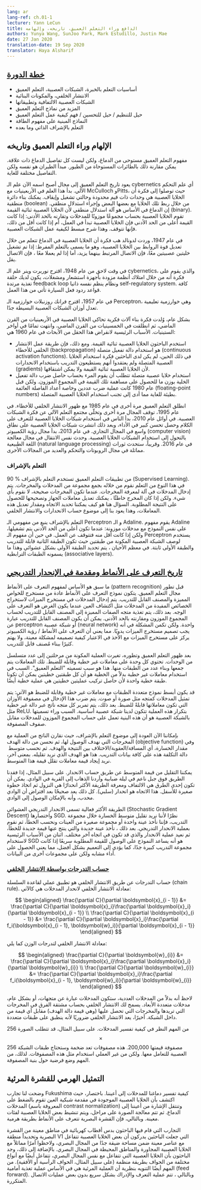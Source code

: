 ```yaml
---
lang: ar
lang-ref: ch.01-1
lecturer: Yann LeCun
title: الدافع وراء التعلم العميق، تاريخه، وإلهامه
authors: Yunya Wang, SunJoo Park, Mark Estudillo, Justin Mae
date: 27 Jan 2020
translation-date: 19 Sep 2020
translator: Haya Alsharif
---
```


<!-- 
## [Course plan](https://www.youtube.com/watch?v=0bMe_vCZo30&t=217s) 
-->

## [خطة الدورة](https://www.youtube.com/watch?v=0bMe_vCZo30&t=217s) 

<!-- 
- Basics of Supervised Learning, Neural Nets, Deep Learning
- Backpropagation and architectural components
- Convolutional neural network and its applications
- More Deep Learning Architectures
- Regularization Tricks / Optimization Tricks / Understanding how Deep Learning works
- Energy-based models
- Self-supervised learning and beyond
 -->

- أساسيات التعلم بالخبرة، الشبكات العصبية، التعلم العميق
- الانتشار الخلفي، والمكونات البنائية  
- الشبكات العصبية الالتفافية وتطبيقاتها
- المزيد من نماذج التعلم العميق
- حيل للتنظيم / حيل للتحسين / فهم كيفية عمل التعلم العميق
- النماذج المبنية على مفهوم الطاقة
- التعلم بالإشراف الذاتي وما بعده

<!-- 
## Inspiration of Deep Learning and its history
 -->

## الإلهام وراء التعلم العميق وتاريخه

<!-- On a conceptual level, deep learning is inspired by the brain but not all of the brain's details are relevant. For a comparison, aeroplanes were inspired by birds. The principle of flying is the same but the details are extremely different.

The history of deep learning goes back to a field which changed its name now to cybernetics. It started in the 1940s with McCulloch and Pitts. They came up with the idea that neurons are threshold units with on and off states. You could build a Boolean circuit by connecting neurons with each other and conduct logical inference with neurons. The brain is basically a logical inference machine because neurons are binary. Neurons compute a weighted sum of inputs and compare that sum to its threshold. It turns on if it's above the threshold and turns off if it's below, which is a simplified view of how neural networks work. -->
مفهوم التعلم العميق مستوحى من الدماغ، ولكن ليست كل تفاصيل الدماغ ذات علاقة. يمكن مقارنة ذلك بالطائرات المستوحاة من الطيور. مبدأ الطيران هو نفسه ولكن التفاصيل مختلفة للغاية. 

يعود تاريخ التعلم العميق إلى مجال أصبح اسمه الآن علم الـ cybernetics أي علم التحكم الآلي. بدأ هذا العلم في الأربعينيات مع McCulloch وPitts، حيث توصلوا إلى فكرة أن الخلايا العصبية هي وحدات ذات قيم محدودة وحالتي تشغيل وإيقاف. يمكنك بناء دائرة منطقية (boolean) من خلال ربط تلك الخلايا مع بعضها البعض وإجراء استدلال منطقي. إن الدماغ في الأساس هو آلة استدلال منطقي لأن الخلايا العصبية ثنائية القيمة (binary). تقوم الخلايا العصبية بحساب مجموعًا موزونًا للمدخلات وتقارنه بالحد الأدنى: إذا كانت القيمة أعلى من الحد الأدنى فإن الخلايا العصبية تبدأ في العمل، أم إذا كانت أقل من ذلك، فإنها تتوقف. وهذا شرح مبسط لكيفية عمل الشبكات العصبية.

<!-- In 1947, Donald Hebb had the idea that neurons in the brain learn by modifying the strength of the connections between neurons. This is called hyper learning, where if two neurons are fired together, then the connection linked between them increases; if they don't fire together, then the connection decreases.

Later in 1948, cybernetics were proposed by Norbert Wiener, which is the idea that by having systems with sensors and actuators, you have a feedback loop and a self-regulatory system. The rules of the feedback mechanism of a car all come from this work.

In 1957, Frank Rosenblatt proposed the Perceptron, which is a learning algorithm that modifies the weights of very simple neural nets.

Overall, this idea of trying to build intellectual machines by simulating lots of neurons was born in 1940s, took off in 1950s, and completely died in late 1960s. The main reasons for the field dying off in 1960 are: -->

في عام 1947، وردت لدونالد هب فكرة أن الخلايا العصبية في الدماغ تتعلم من خلال تعديل قوة الروابط بين الخلايا العصبية، وهو ما يسمى بالتعلم المفرط: إذا تم تشغيل خليتين عصبيتين معًا، فإن الاتصال المرتبط بينهما يزيد، أما إذا لم يعملا معًا ، فإن الاتصال يقل. 

في وقت لاحق من عام 1948، اقترح نوربرت وينر علم الـ cybernetics، والذي يقوم على فكرة أنه من خلال امتلاك أنظمة مزودة بأجهزة استشعار ومشغلات، يكون لديك حلقة تغذية مرتدة feedback loop ونظام ينظم نفسه ذاتيا self-regulatory system. كافة قواعد ردود فعل السيارة تأتي من هذا العمل.

في عام 1957، اقترح فرانك روزنبلات خوارزمية الـ Perceptron، وهي خوارزمية تعليمية تعدل أوزان الشبكات العصبية البسيطة جدًا. 

بشكل عام، وُلدت فكرة بناء آلات فكرية تحاكي الخلايا العصبية في الأربعينيات من القرن الماضي، ثم انطلقت في الخمسينيات من القرن الماضي، وانتهت تمامًا في أواخر الستينيات. الأسباب الرئيسية لانقراض هذا الحقل من الأبحاث في عام 1960 هي:

<!--- The researchers used neurons that were binary. However, the way to get backpropagation to work is to use activation functions that are continuous. At that time, researchers didn't have the idea of using continuous neurons and they didn't think they can train with gradients because binary neurons are not differential.
- With continuous neurons, one would have to multiply the activation of a neuron by a weight to get a contribution to the weighted sum. However, before 1980, the multiplication of two numbers, especially floating-point numbers, were extremely slow. This resulted in another incentive to avoid using continuous neurons. -->

- استخدم الباحثون الخلايا العصبية ثنائية القيمة. ومع ذلك، فإن طريقة عمل الانتشار الخلفي للأخطاء (backpropagation) هو استخدام دالة تفعيل متصلة (continuous activation functions). في ذلك الحين، لم يكن لدى الباحثين فكرة استخدام الخلايا العصبية المتصلة ولم يعتقدوا أنهم يستطيعون التدريب باستخدام الانحدارات (gradients) لأن الخلايا العصبية ثنائية القيمة ولا يمكن اشتقاقها.
- استخدام خلايا عصبية متصلة تتطلب أن يقوم المرء بحساب حاصل ضرب دالة تفعيل الخلية بوزن ما للحصول على مساهمة تلك القيمة في المجموع الموزون. ولكن قبل عام 1980 كانت عملية ضرب عددين وخاصة أعداد الفاصلة العائمة (floating-point numbers) بطيئة للغاية مما أدى إلى تجنب استخدام الخلايا العصبية المتصلة.


<!--Deep Learning took off again in 1985 with the emergence of backpropagation. In 1995, the field died again and the machine learning community abandoned the idea of neural nets. In early 2010, people start using neuron nets in speech recognition with huge performance improvement and later it became widely deployed in the commercial field. In 2013, computer vision started to switch to neuron nets. In 2016, the same transition occurred in natural language processing. Soon, similar revolutions will occur in robotics, control, and many other fields.
-->

انطلق التعلم العميق مرة أخرى في عام 1985 مع ظهور الانتشار الخلفي للأخطاء. في عام 1995، توقف المجال مرة أخرى وتخلّى مجتمع التعلم الآلي عن فكرة الشبكات العصبية. في أوائل عام 2010، بدأ الناس في استخدام شبكات الخلايا العصبية للتعرف على الكلام وحصل تحسن كبير في الأداء، وبعد ذلك انتشرت شبكات الخلايا العصبية على نطاق واسع في المجال التجاري. في عام 2013، بدأ مجال رؤية الكمبيوتر (computer vision) يالتحول إلى استخدام الشبكات الخلايا العصبية. وحدث نفس الانتقال في مجال معالجة اللغة الطبيعية (natural language processing) في عام 2016. وقريباً، ستحدث ثورات مماثلة في مجال الروبوتات والتحكم والعديد من المجالات الأخرى.

<!--
### Supervised Learning
-->

### التعلم بالإشراف

<!--$90\%$ of deep learning applications use supervised learning. Supervised learning is a process by which, you collect a bunch of pairs of inputs and outputs, and the inputs are feed into a machine to learn the correct output. When the output is correct, you don't do anything. If the output is wrong, you tweak the parameter of the machine and correct the output toward the one you want. The trick here is how you figure out which direction and how much you tweak the parameter and this goes back to gradient calculation and backpropagation.
-->

90 $\%$ من تطبيقات التعلم العميق تستخدم التعلم بالإشراف (Supervised Learning). في هذا النوع من التعلم نقوم من خلاله بجمع مجموعة من المدخلات والمخرجات. يتم إدخال المدخلات في آلة لمعرفة المخرجات. عندما تكون المخرجات صحيحة، لا نقوم بأي شيء. ولكن إذا كان المخرج خاطئًا ، يمكنك تعديل معاملات الجهاز وتصحيحها للحصول على النتيجة المطلوبة. السؤال هنا هو كيف يمكننا تحديد الاتجاه ومقدار تعديل هذه المعاملات، وهذا يعود  بنا إلى موضوع حساب الانحدارات والانتشار الخلفي.

<!--Supervised learning stems from Perceptron and Adaline. The Adaline is based on the same architecture with weighted inputs; when it is above the threshold, it turns on and below the threshold, it turns off. The Perceptron is a 2-layer neuron net where the second layer is trainable and the first layer is fixed. Most of the time, the first layer is determined randomly and that's what they call associative layers.
-->

التعلم بالإشراف ينبع من مفهومي الـ Perceptron و الـ Adaline. يقوم مفهوم Adaline على نفس النموذج مع مدخلات موزونة: عندما تكون أعلى من الحد الأدنى يتم تشغيلها، ولكن إذا كانت أقل منه فتتوقف عن العمل. في حين أن مفهوم الـ Perceptron يستخدم لوصف الشبكة العصبية المكونة من طبقتين حيث تكون الطبقة الثانية قابلة للتدريب والطبقة الأولى ثابتة. في معظم الأحيان ، يتم تحديد الطبقة الأولى بشكل عشوائي وهذا ما يسمونه الطبقات الترابطية (associative layers).

<!--
## [History of Pattern Recognition and introduction to Gradient Descent](https://www.youtube.com/watch?v=0bMe_vCZo30&t=1461s)
-->

## [تاريخ التعرف على الأنماط ومقدمة في الإنحدار التدريجي](https://www.youtube.com/watch؟v=0bMe_vCZo30&t=1461s) 

<!--The foregoing is the conceptual basis of pattern recognition before deep learning developed. The standard model of pattern recognition consists of feature extractor and trainable classifier. Input goes into the feature extractor, extracting relevant useful characteristics of inputs such as detecting an eye when the purpose is recognizing the face. Then, the vector of features is fed to the trainable classifier for computing weighted sum and comparing it with the threshold. Here, a trainable classifier could be a perceptron or single neural network. The problem is feature extractor should be engineered by hand. Which means, pattern recognition/computer vision focus on feature extractor considering how to design it for a particular problem, not much devoted to a trainable classifier.
-->

ما سبق هو الأساس لمفهوم التعرف على الأنماط (pattern recognition) قبل تطور مجال التعلم العميق. يتكون نموذج التعرف على الأنماط عادة من مستخرج للخواص المميزة والمصنف القابل للتدريب. يتم إدخال المدخلات في مستخرج الميزات لاستخراج الخصائص المفيدة من المدخلات مثل اكتشاف العين عندما يكون الغرض هو التعرف على الوجه. بعد ذلك، يتم تغذية متجه الصفات المميزة إلى المصنف القابل للتدريب لحساب المجموع الموزون ومقارنته بالحد الأدنى. يمكن أن يكون المصنف القابل للتدريب عبارة عن perceptron أو شبكة عصبية (neural network) واحدة. ولكن تكمن المشكلة في أنه يجب تصميم مستخرج الميزات يدويًا. مما يعني أن التعرف على الأنماط / رؤية الكمبيوتر يركز على مستخرج الميزات مع الأخذ في الاعتبار كيفية تصميمه لمشكلة معينة، ولا يهتم كثيرًا ببناء مُصنف قابل للتدريب.

<!--After the emergence and development of deep learning, the 2-stage process changed to the sequences of modules. Each module has tunable parameters and nonlinearity. Then, stack them making multiple layers. This is why it is called “deep learning”. The reason why using nonlinearity rather than linearity is that two linear layers could be one linear layer since the composition of two linear is linear.
-->

بعد ظهور التعلم العميق وتطوره، تغيرت العملية المكونة من مرحلتين إلى عدد متسلسل من الوحدات. تحتوي كل وحدة على معاملات غير خطية وقابلة للضبط. تلك المعاملات يتم جمعها وبناء عدد من الطبقات منها. هذا هو سبب تسميته "التعلم العميق". السبب في استخدام معاملات غير خطية بدلاً من الخطية هو أن كل طبقتين خطيتين يمكن أن تكونا طبقة خطية واحدة لأن حاصل تركيب عمليتين خطيتين هي عملية خطية أيضًا.

<!--The simplest multi-layer architecture with tunable parameters and nonlinearity could be: the input is represented as a vector such as an image or audio. This input is multiplied by the weight matrix whose coefficient is a tunable parameter. Then, every component of the result vector is passed through a nonlinear function such as ReLU. Repeating this process, it becomes a basic neural network. The reason why it is called a neural network is that this architecture calculates the weighted sum of components of input by corresponding rows of a matrix.
-->

قد يكون أبسط نموذج متعددة الطبقات مع معاملات غير خطية وقابلة للضبط هو الآتي: يتم تمثيل المدخلات كمتجه مثل صورة أو صوت. يتم ضرب هذا الإدخال في مصفوفة الأوزان التي تكون معاملاتها قابلةً للضبط. بعد ذلك، يتم تمرير كل متجه ناتج عبر دالة غير خطية مثل ReLU. بتكرار هذه العملية تتكون لدينا شبكة عصبية أساسية. السبب وراء تسميتها بالشبكة العصبية هو أن هذه البنية تعمل على حساب المجموع الموزون للمدخلات مقابل صفوف المصفوفة.

<!--Back to the point of supervised learning, we are comparing the resulting output with target output then optimize the objective function which is the loss, computing a distance/penalty/divergence between the result and target. Then, average this cost function over the training set. This is the goal we want to minimize. In other words, we want to find the value of the parameters that minimize this average.
-->

بإمكاننا الآن العودة إلى موضوع التعلم بالإشراف، حيث نقارن الناتج من العملية مع المخرجات التي نهدف الوصول لها، ثم نحسن من دالة الهدف (objective function) وفي مقدار الخسارة، أي المسافة/العقوبة/الاختلاف بين النتيجة والهدف. ثم نحسب متوسط ​​دالة التكلفة هذه على كافة بيانات التدريب. هذا هو الهدف الذي نريد تقليله. بمعنى آخر، نريد إيجاد قيمة معاملات تقلل قيمة هذا المتوسط.

<!--The method of how to find it is computing gradient. For example, if we are lost in a smooth mountain at foggy night and want to go to the village in the valley. One way could be turning around and seeing which way the steepest way is to go down then take a small step down. The direction is (negative) gradient. With the assumption that the valley is convex, we could reach the valley.
-->

يمكننا التقليل من قيمة المتوسط عن طريق حساب الانحدار. على سبيل المثال، إذا فقدنا الطريق فوق جبل ناعم في ليلة ضبابية وأردنا الذهاب إلى القرية في الوادي. يمكن أن تكون إحدى الطرق هي الالتفاف ومعرفة الطريقة الأكثر انحدارًا هي النزول ثم اتخاذ خطوة صغيرة للأسفل. هذا الاتجاه هو انحدار (سلبي). كل ذلك يعد صحيحًا بعد افتراض أن الوادي محدب، وأنه بالإمكان الوصول إلى الوادي.

<!--The more efficient way is called Stochastic Gradient Descent (SGD). Since we want to minimize average loss over the training set, we take one sample or small group of samples and calculate the error, then use gradient descent. Then, we take a new sample and get a new value for the error, then get the gradient which is a different direction normally. Two of the main reasons for using SGD are that it helps a model to converge fast empirically if the training set is very large and it enables better generalization, which means getting similar performance on various sets of data.
-->

الطريقة الأكثر فعالية تسمى الانحدار التدريجي العشوائي (Stochastic Gradient Descent) واختصارها SGD. نظرًا لأننا نريد تقليل متوسط ​​الخسارة خلال مجموعة التدريب، فإننا نأخذ عينة واحدة أو مجموعة صغيرة من العينات ونحسب الخطأ، ثم نقوم بعملية الانحدار التدريجي. بعد ذلك ، نأخذ عينة جديدة والتي ينتج عنها قيمة جديدة للخطأ، ثم نعيد عملية الانحدار والذي قد تكون في اتجاه آخر مختلف. اثنان من الأسباب الرئيسية لاستخدام SGD هو أنه يساعد النموذج على الوصول للقيمة المطلوبة سريعًا إذا كانت مجموعة التدريب كبيرة جدًا، كما يؤدي إلى التعميم بشكل أفضل، مما يعني الحصول على أداء مشابه ولكن على مجموعات آخرى من البيانات.

<!--
### [Computing gradients by backpropagation](https://www.youtube.com/watch?v=0bMe_vCZo30&t=2336s)
-->

### [حساب التدرجات بواسطة الانتشار الخلفي](https://www.youtube.com/watch?v=0bMe_vCZo30&t=2336s)

<!--Computing gradients by backpropagation is a practical application of the chain rule. The backpropagation equation for the input gradients is as follows:
-->

حساب التدرجات عن طريق الانتشار الخلفي هو تطبيق عملي لقاعدة السلسلة (chain rule). معادلة الانتشار الخلفي لانحدار المدخلات هي كالآتي:

$$
\begin{aligned}
\frac{\partial C}{\partial \boldsymbol{x}_{i - 1}} &= \frac{\partial C}{\partial \boldsymbol{x}_i}\frac{\partial \boldsymbol{x}_i}{\partial \boldsymbol{x}_{i - 1}} \\
\frac{\partial C}{\partial \boldsymbol{x}_{i - 1}} &= \frac{\partial C}{\partial \boldsymbol{x}_i}\frac{\partial f_i(\boldsymbol{x}_{i - 1}, \boldsymbol{w}_i)}{\partial \boldsymbol{x}_{i - 1}}
\end{aligned}
$$

<!--The backpropagation equation for the weight gradients is as follows:
-->

معادلة الانتشار الخلفي لتدرجات الوزن كما يلي:

$$
\begin{aligned}
\frac{\partial C}{\partial \boldsymbol{w}_{i}} &= \frac{\partial C}{\partial \boldsymbol{x}_i}\frac{\partial \boldsymbol{x}_i}{\partial \boldsymbol{w}_{i}} \\
\frac{\partial C}{\partial \boldsymbol{w}_{i}} &= \frac{\partial C}{\partial \boldsymbol{x}_i}\frac{\partial f_i(\boldsymbol{x}_{i - 1}, \boldsymbol{w}_i)}{\partial \boldsymbol{w}_{i}}
\end{aligned}
$$

<!--Note that instead of scalar inputs, they will be vector inputs. More generally, multi-dimensional inputs. Backpropagation allows you to compute the derivative of the difference of the output you want and the output you get (which is the value of the objective function) with respect to any value inside the network. Finally, backpropagation is essential as it applies to multiple layers.
-->

لاحظ أنه بدلاً من المدخلات العددية، ستكون المدخلات عبارة عن متجهات، أو بشكل عام، مدخلات متعددة الأبعاد. يسمح لك الانتشار الخلفي بحساب مشتقة الفرق في المخرجات التي تريدها والمخرجات التي تحصل عليها (وهي قيمة دالة الهدف) مقابل أي قيمة من داخل الشبكة. أخيرًا، يعد الانتشار الخلفي ضروريًا لأنه ينطبق على طبقات متعددة.

<!--It is important to consider how to interpret inputs. For example, an image of 256$$\times$$256 would require a 200,000 valued matrix. These would be huge matrices that the neural network layers will need to handle. It would be impractical to utilize such matrices. Therefore, it is important to make hypothesis of the structure of the matrix.
-->

من المهم النظر في كيفية تفسير المدخلات. على سبيل المثال، قد تتطلب الصورة 256$$\times$$256 مصفوفة قيمتها 200,000. هذه مصفوفات تعد ضخمة وستحتاج طبقات الشبكة العصبية للتعامل معها. ولكن من غير العملي استخدام مثل هذه المصفوفات. لذلك، من المهم وضع فرضية حول بنية المصفوفة.

<!--
## Hierarchical representation of the Visual Cortex
-->

## التمثيل الهرمي للقشرة المرئية

<!--Experiments by Fukushima gave us an understanding of how our brain interprets the input to our eyes. In summary, it was discovered that neurons in front of our retina compress the input (known as contrast normalization) and the signal travels from our eyes to our brain. After this, the image gets processed in stages and certain neurons get activated for certain categories. Hence, the visual cortex does pattern recognition in a hierarchical manner.
-->

وضحت لنا تجارب Fukushima كيفية تفسير دماغنا للمدخلات إلى أعيننا. باختصار، حيث اكتشف بأن الخلايا العصبية الموجودة في مقدمة شبكية العين تقوم بالضغط على المدخلات (المعروفة باسم contrast normalization) وتنتقل الإشارة من أعيننا إلى الدماع. ثم تتم معالجة الصورة على مراحل، ويتم تنشيط بعض الخلايا العصبية لفئات معينة. وبالتالي، فإن القشرة البصرية تتعرف على الأنماط بطريقة هرمية.

<!--Experiments in which researchers poked electrodes in specific areas of the visual cortex, specifically the V1 area made researchers realize that certain neurons react to motifs that appear in a very small area in a visual field and similarly with neighbouring neurons and neighbouring areas in the visual field. Additionally, neurons that react to the same visual field, react to different types of edges in an organized manner (*e.g.* vertical or horizontal edges). It is also important to note that there's also the idea that the visual process is essentially a feed forward process. Hence, somehow fast recognition can be done without some recurrent connections.
-->

التجارب التي قام فيها الباحثون بدس أقطاب كهربائية في مناطق معينة من القشرة البصرية وتحديداً منطقة V1  التي جعلت الباحثين يدركون أن بعض الخلايا العصبية تتفاعل مع عناصر معينة ضمن مساحة ضيقة جدًا من المجال البصري، ولاحظوا أمرًا مماثلاً مع الخلايا العصبية المجاورة والمناطق المحيطة في المجال البصري. بالإضافة إلى ذلك، وجد الباحثون بأن الخلايا العصبية التي تتفاعل مع نفس المجال البصري، تتفاعل أيضًا مع أنواع مختلفة من الحواف بطريقة منظمة (على سبيل المثال، الحواف الرأسية أو الأفقية). من المهم أيضًا التنويه بنظرية أن العملية المرئية هي في الأساس عملية تغذية أمامية (feed forward). وبالتالي ، تتم عملية التعرف والإدراك بشكل سريع بدون بعض عمليات الاتصال المتكررة.
